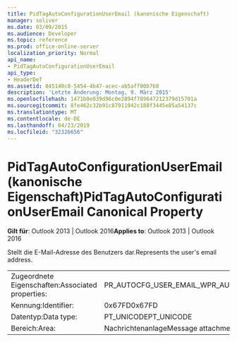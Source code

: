 ```yaml
---
title: PidTagAutoConfigurationUserEmail (kanonische Eigenschaft)
manager: soliver
ms.date: 03/09/2015
ms.audience: Developer
ms.topic: reference
ms.prod: office-online-server
localization_priority: Normal
api_name:
- PidTagAutoConfigurationUserEmail
api_type:
- HeaderDef
ms.assetid: 845140c8-5454-4b47-acec-ab5aff00b768
description: 'Letzte Änderung: Montag, 9. März 2015'
ms.openlocfilehash: 1471b0e039d96c0e2894f789647212379d15701a
ms.sourcegitcommit: 8fe462c32b91c87911942c188f3445e85a54137c
ms.translationtype: MT
ms.contentlocale: de-DE
ms.lasthandoff: 04/23/2019
ms.locfileid: "32326656"
---
```

# <a name="pidtagautoconfigurationuseremail-canonical-property"></a><span data-ttu-id="c5f3a-103">PidTagAutoConfigurationUserEmail (kanonische Eigenschaft)</span><span class="sxs-lookup"><span data-stu-id="c5f3a-103">PidTagAutoConfigurationUserEmail Canonical Property</span></span>

  
  
<span data-ttu-id="c5f3a-104">**Gilt für**: Outlook 2013 | Outlook 2016</span><span class="sxs-lookup"><span data-stu-id="c5f3a-104">**Applies to**: Outlook 2013 | Outlook 2016</span></span> 
  
<span data-ttu-id="c5f3a-105">Stellt die E-Mail-Adresse des Benutzers dar.</span><span class="sxs-lookup"><span data-stu-id="c5f3a-105">Represents the user's email address.</span></span>
  
|||
|:-----|:-----|
|<span data-ttu-id="c5f3a-106">Zugeordnete Eigenschaften:</span><span class="sxs-lookup"><span data-stu-id="c5f3a-106">Associated properties:</span></span>  <br/> |<span data-ttu-id="c5f3a-107">PR_AUTOCFG_USER_EMAIL_W</span><span class="sxs-lookup"><span data-stu-id="c5f3a-107">PR_AUTOCFG_USER_EMAIL_W</span></span>  <br/> |
|<span data-ttu-id="c5f3a-108">Kennung:</span><span class="sxs-lookup"><span data-stu-id="c5f3a-108">Identifier:</span></span>  <br/> |<span data-ttu-id="c5f3a-109">0x67FD</span><span class="sxs-lookup"><span data-stu-id="c5f3a-109">0x67FD</span></span>  <br/> |
|<span data-ttu-id="c5f3a-110">Datentyp:</span><span class="sxs-lookup"><span data-stu-id="c5f3a-110">Data type:</span></span>  <br/> |<span data-ttu-id="c5f3a-111">PT_UNICODE</span><span class="sxs-lookup"><span data-stu-id="c5f3a-111">PT_UNICODE</span></span>  <br/> |
|<span data-ttu-id="c5f3a-112">Bereich:</span><span class="sxs-lookup"><span data-stu-id="c5f3a-112">Area:</span></span>  <br/> |<span data-ttu-id="c5f3a-113">Nachrichtenanlage</span><span class="sxs-lookup"><span data-stu-id="c5f3a-113">Message attachment</span></span>  <br/> |
   

